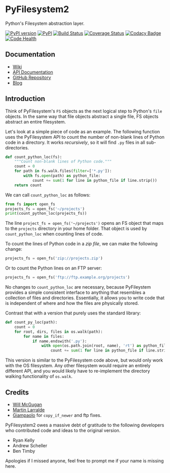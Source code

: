 PyFilesystem2
=============

Python's Filesystem abstraction layer.

[![PyPI version](https://badge.fury.io/py/fs.svg)](https://badge.fury.io/py/fs)
[![PyPI](https://img.shields.io/pypi/pyversions/fs.svg)](https://pypi.org/project/fs/)
[![Build Status](https://travis-ci.org/PyFilesystem/pyfilesystem2.svg?branch=master)](https://travis-ci.org/PyFilesystem/pyfilesystem2)
[![Coverage Status](https://coveralls.io/repos/github/PyFilesystem/pyfilesystem2/badge.svg)](https://coveralls.io/github/PyFilesystem/pyfilesystem2)
[![Codacy Badge](https://api.codacy.com/project/badge/Grade/30ad6445427349218425d93886ade9ee)](https://www.codacy.com/app/will-mcgugan/pyfilesystem2?utm_source=github.com&amp;utm_medium=referral&amp;utm_content=PyFilesystem/pyfilesystem2&amp;utm_campaign=Badge_Grade)
[![Code Health](https://landscape.io/github/PyFilesystem/pyfilesystem2/master/landscape.svg?style=flat)](https://landscape.io/github/PyFilesystem/pyfilesystem2/master)

Documentation
-------------

* [Wiki](https://www.pyfilesystem.org)
* [API Documentation](https://pyfilesystem2.readthedocs.io/en/latest/)
* [GitHub Repository](https://github.com/PyFilesystem/pyfilesystem2)
* [Blog](https://www.willmcgugan.com/tag/fs/)


Introduction
------------

Think of PyFilesystem's ``FS`` objects as the next logical step to
Python's ``file`` objects. In the same way that file objects abstract a
single file, FS objects abstract an entire filesystem.

Let's look at a simple piece of code as an example. The following
function uses the PyFilesystem API to count the number of non-blank
lines of Python code in a directory. It works *recursively*, so it will
find ``.py`` files in all sub-directories.

```python
def count_python_loc(fs):
    """Count non-blank lines of Python code."""
    count = 0
    for path in fs.walk.files(filter=['*.py']):
        with fs.open(path) as python_file:
            count += sum(1 for line in python_file if line.strip())
    return count
```

We can call `count_python_loc` as follows:

```python
from fs import open_fs
projects_fs = open_fs('~/projects')
print(count_python_loc(projects_fs))
```

The line `project_fs = open_fs('~/projects')` opens an FS object that
maps to the ``projects`` directory in your home folder. That object is
used by `count_python_loc` when counting lines of code.

To count the lines of Python code in a *zip file*, we can make the
following change:

```python
projects_fs = open_fs('zip://projects.zip')
```

Or to count the Python lines on an FTP server:

```python
projects_fs = open_fs('ftp://ftp.example.org/projects')
```

No changes to `count_python_loc` are necessary, because PyFileystem
provides a simple consistent interface to anything that resembles a
collection of files and directories. Essentially, it allows you to write
code that is independent of where and how the files are physically
stored.

Contrast that with a version that purely uses the standard library:

```python
def count_py_loc(path):
    count = 0
    for root, dirs, files in os.walk(path):
        for name in files:
            if name.endswith('.py'):
                with open(os.path.join(root, name), 'rt') as python_file:
                    count += sum(1 for line in python_file if line.strip())
```

This version is similar to the PyFilesystem code above, but would only
work with the OS filesystem. Any other filesystem would require an
entirely different API, and you would likely have to re-implement the
directory walking functionality of `os.walk`.

Credits
-------

* [Will McGugan](https://github.com/willmcgugan)
* [Martin Larralde](https://github.com/althonos)
* [Giampaolo](https://github.com/gpcimino) for `copy_if_newer` and ftp fixes.

PyFilesystem2 owes a massive debt of gratitude to the following
developers who contributed code and ideas to the original version.

* Ryan Kelly
* Andrew Scheller
* Ben Timby

Apologies if I missed anyone, feel free to prompt me if your name is
missing here.
